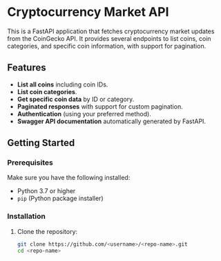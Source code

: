 # Cryptocurrency Market API

This is a FastAPI application that fetches cryptocurrency market updates from the CoinGecko API. It provides several endpoints to list coins, coin categories, and specific coin information, with support for pagination.

## Features

- **List all coins** including coin IDs.
- **List coin categories**.
- **Get specific coin data** by ID or category.
- **Paginated responses** with support for custom pagination.
- **Authentication** (using your preferred method).
- **Swagger API documentation** automatically generated by FastAPI.
  
## Getting Started

### Prerequisites

Make sure you have the following installed:

- Python 3.7 or higher
- `pip` (Python package installer)

### Installation

1. Clone the repository:

   ```bash
   git clone https://github.com/<username>/<repo-name>.git
   cd <repo-name>
